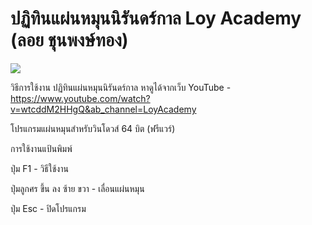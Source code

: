 # ปฏิทินแผ่นหมุนนิรันดร์กาล Loy Academy (ลอย ชุนพงษ์ทอง)

<image src="loy.png">


วิธีการใช้งาน ปฏิทินแผ่นหมุนนิรันดร์กาล หาดูได้จากเว็บ YouTube - https://www.youtube.com/watch?v=wtcddM2HHgQ&ab_channel=LoyAcademy

โปรแกรมแผ่นหมุนสำหรับวินโดวส์ 64 บิต (ฟรีแวร์)

การใช้งานแป้นพิมพ์

ปุ่ม F1 - วิธีใช้งาน

ปุ่มลูกศร ขึ้น ลง ซ้าย ขวา - เลื่อนแผ่นหมุน

ปุ่ม Esc - ปิดโปรแกรม
